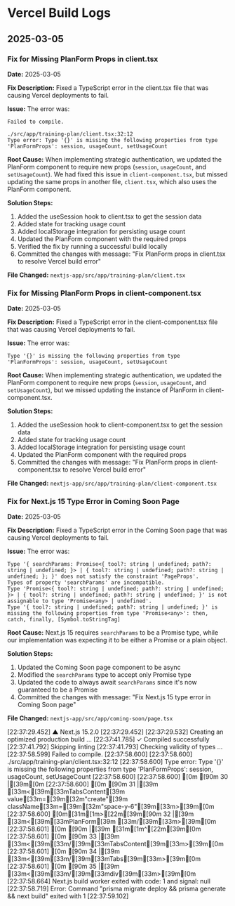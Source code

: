 # Vercel Build Logs

## 2025-03-05

### Fix for Missing PlanForm Props in client.tsx

**Date:** 2025-03-05

**Fix Description:** Fixed a TypeScript error in the client.tsx file that was causing Vercel deployments to fail.

**Issue:** The error was:

```
Failed to compile.

./src/app/training-plan/client.tsx:32:12
Type error: Type '{}' is missing the following properties from type 'PlanFormProps': session, usageCount, setUsageCount
```

**Root Cause:** When implementing strategic authentication, we updated the PlanForm component to require new props (`session`, `usageCount`, and `setUsageCount`). We had fixed this issue in `client-component.tsx`, but missed updating the same props in another file, `client.tsx`, which also uses the PlanForm component.

**Solution Steps:**

1. Added the useSession hook to client.tsx to get the session data
2. Added state for tracking usage count
3. Added localStorage integration for persisting usage count
4. Updated the PlanForm component with the required props
5. Verified the fix by running a successful build locally
6. Committed the changes with message: "Fix PlanForm props in client.tsx to resolve Vercel build error"

**File Changed:** `nextjs-app/src/app/training-plan/client.tsx`

### Fix for Missing PlanForm Props in client-component.tsx

**Date:** 2025-03-05

**Fix Description:** Fixed a TypeScript error in the client-component.tsx file that was causing Vercel deployments to fail.

**Issue:** The error was:

```
Type '{}' is missing the following properties from type 'PlanFormProps': session, usageCount, setUsageCount
```

**Root Cause:** When implementing strategic authentication, we updated the PlanForm component to require new props (`session`, `usageCount`, and `setUsageCount`), but we missed updating the instance of PlanForm in client-component.tsx.

**Solution Steps:**

1. Added the useSession hook to client-component.tsx to get the session data
2. Added state for tracking usage count
3. Added localStorage integration for persisting usage count
4. Updated the PlanForm component with the required props
5. Committed the changes with message: "Fix PlanForm props in client-component.tsx to resolve Vercel build error"

**File Changed:** `nextjs-app/src/app/training-plan/client-component.tsx`

### Fix for Next.js 15 Type Error in Coming Soon Page

**Date:** 2025-03-05

**Fix Description:** Fixed a TypeScript error in the Coming Soon page that was causing Vercel deployments to fail.

**Issue:** The error was:

```
Type '{ searchParams: Promise<{ tool?: string | undefined; path?: string | undefined; }> | { tool?: string | undefined; path?: string | undefined; }; }' does not satisfy the constraint 'PageProps'.
Types of property 'searchParams' are incompatible.
Type 'Promise<{ tool?: string | undefined; path?: string | undefined; }> | { tool?: string | undefined; path?: string | undefined; }' is not assignable to type 'Promise<any> | undefined'.
Type '{ tool?: string | undefined; path?: string | undefined; }' is missing the following properties from type 'Promise<any>': then, catch, finally, [Symbol.toStringTag]
```

**Root Cause:** Next.js 15 requires `searchParams` to be a Promise type, while our implementation was expecting it to be either a Promise or a plain object.

**Solution Steps:**

1. Updated the Coming Soon page component to be async
2. Modified the `searchParams` type to accept only Promise type
3. Updated the code to always await `searchParams` since it's now guaranteed to be a Promise
4. Committed the changes with message: "Fix Next.js 15 type error in Coming Soon page"

**File Changed:** `nextjs-app/src/app/coming-soon/page.tsx`

[22:37:29.452] ▲ Next.js 15.2.0
[22:37:29.452]
[22:37:29.532] Creating an optimized production build ...
[22:37:41.785] ✓ Compiled successfully
[22:37:41.792] Skipping linting
[22:37:41.793] Checking validity of types ...
[22:37:58.599] Failed to compile.
[22:37:58.600]
[22:37:58.600] ./src/app/training-plan/client.tsx:32:12
[22:37:58.600] Type error: Type '{}' is missing the following properties from type 'PlanFormProps': session, usageCount, setUsageCount
[22:37:58.600]
[22:37:58.600] [0m [90m 30 |[39m[0m
[22:37:58.600] [0m [90m 31 |[39m [33m<[39m[33mTabsContent[39m value[33m=[39m[32m"create"[39m className[33m=[39m[32m"space-y-6"[39m[33m>[39m[0m
[22:37:58.600] [0m[31m[1m>[22m[39m[90m 32 |[39m [33m<[39m[33mPlanForm[39m [33m/[39m[33m>[39m[0m
[22:37:58.601] [0m [90m |[39m [31m[1m^[22m[39m[0m
[22:37:58.601] [0m [90m 33 |[39m [33m<[39m[33m/[39m[33mTabsContent[39m[33m>[39m[0m
[22:37:58.601] [0m [90m 34 |[39m [33m<[39m[33m/[39m[33mTabs[39m[33m>[39m[0m
[22:37:58.601] [0m [90m 35 |[39m [33m<[39m[33m/[39m[33mdiv[39m[33m>[39m[0m
[22:37:58.664] Next.js build worker exited with code: 1 and signal: null
[22:37:58.719] Error: Command "prisma migrate deploy && prisma generate && next build" exited with 1
[22:37:59.102]
